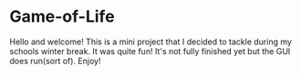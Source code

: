 # Game-of-Life
Hello and welcome! This is a mini project that I decided to tackle during my schools winter break. It was quite fun! It's not fully finished yet but the GUI does run(sort of). Enjoy!
